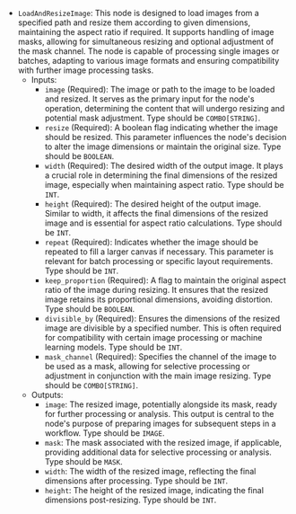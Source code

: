 - `LoadAndResizeImage`: This node is designed to load images from a specified path and resize them according to given dimensions, maintaining the aspect ratio if required. It supports handling of image masks, allowing for simultaneous resizing and optional adjustment of the mask channel. The node is capable of processing single images or batches, adapting to various image formats and ensuring compatibility with further image processing tasks.
    - Inputs:
        - `image` (Required): The image or path to the image to be loaded and resized. It serves as the primary input for the node's operation, determining the content that will undergo resizing and potential mask adjustment. Type should be `COMBO[STRING]`.
        - `resize` (Required): A boolean flag indicating whether the image should be resized. This parameter influences the node's decision to alter the image dimensions or maintain the original size. Type should be `BOOLEAN`.
        - `width` (Required): The desired width of the output image. It plays a crucial role in determining the final dimensions of the resized image, especially when maintaining aspect ratio. Type should be `INT`.
        - `height` (Required): The desired height of the output image. Similar to width, it affects the final dimensions of the resized image and is essential for aspect ratio calculations. Type should be `INT`.
        - `repeat` (Required): Indicates whether the image should be repeated to fill a larger canvas if necessary. This parameter is relevant for batch processing or specific layout requirements. Type should be `INT`.
        - `keep_proportion` (Required): A flag to maintain the original aspect ratio of the image during resizing. It ensures that the resized image retains its proportional dimensions, avoiding distortion. Type should be `BOOLEAN`.
        - `divisible_by` (Required): Ensures the dimensions of the resized image are divisible by a specified number. This is often required for compatibility with certain image processing or machine learning models. Type should be `INT`.
        - `mask_channel` (Required): Specifies the channel of the image to be used as a mask, allowing for selective processing or adjustment in conjunction with the main image resizing. Type should be `COMBO[STRING]`.
    - Outputs:
        - `image`: The resized image, potentially alongside its mask, ready for further processing or analysis. This output is central to the node's purpose of preparing images for subsequent steps in a workflow. Type should be `IMAGE`.
        - `mask`: The mask associated with the resized image, if applicable, providing additional data for selective processing or analysis. Type should be `MASK`.
        - `width`: The width of the resized image, reflecting the final dimensions after processing. Type should be `INT`.
        - `height`: The height of the resized image, indicating the final dimensions post-resizing. Type should be `INT`.
